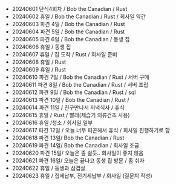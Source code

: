 - 20240601 단식4회차 / Bob the Canadian / Rust
- 20240602 휴일 / Bob the Canadian / Rust / 회사일 약간
- 20240603 파견 4일 / Bob the Canadian / Rust
- 20240604 파견 5일 / Bob the Canadian / Rust
- 20240605 파견 6일 / Bob the Canadian / 동생 집
- 20240606 휴일 / 동생 집
- 20240607 휴일 / 집 도착 / Rust / 회사일 준비
- 20240608 휴일 / Rust
- 20240609 휴일 / Rust
- 20240610 파견 7일 / Bob the Canadian / Rust / 서버 구매
- 20240611 파견 8일 / Bob the Canadian / Rust / 서버 조립
- 20240612 파견 9일 / Bob the Canadian / Rust / sql
- 20240613 파견 10일 / Bob the Canadian / Rust /
- 20240614 파견 11일 / 친구만나서 저녁식사 / 휴식
- 20240615 휴일 / Rust / 빨래(제습기 의류건조 사용)
- 20240616 휴일 /청소 / 회사일 일부
- 20240617 파견 12일 / 오늘 너무 피곤해서 휴식 / 회사일 진행하기로 함
- 20240618 파견 13일/ Bob the Canadian / Rust
- 20240619 파견 14일/ Bob the Canadian / 회사일 조금
- 20240620 파견 15일/ 오늘은 좀 쉴듯.. 회사일이 좋지 않음
- 20240621 파견 16일/ 오늘은 끝나고 동생 집 방문 / 좀 쉬자
- 20240622 휴일 / 동생과 삼겹살
- 20240623 휴일 / 집세납부, 전기세납부 / 회사일 (질문지 작성)
